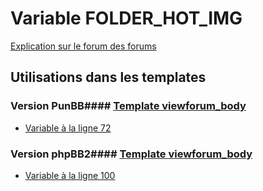 # Variable FOLDER_HOT_IMG
[Explication sur le forum des forums](http://forum.forumactif.com/t294113-listing-des-variables#FOLDER_HOT_IMG)
## Utilisations dans les templates
### Version PunBB#### [Template viewforum_body](punbb/viewforum_body.md)
* [Variable à la ligne 72](../punbb/viewforum_body.tpl#L72)
### Version phpBB2#### [Template viewforum_body](subsilver/viewforum_body.md)
* [Variable à la ligne 100](../subsilver/viewforum_body.tpl#L100)